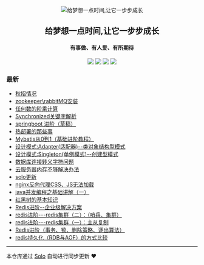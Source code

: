 <p align="center"><img alt="给梦想一点时间,让它一步步成长" src="https://b3logfile.com/avatar/1588874010907_1591960013221.jpeg"></p><h2 align="center">
给梦想一点时间,让它一步步成长
</h2>

<h4 align="center">有事做、有人爱、有所期待</h4>
<p align="center"><a title="给梦想一点时间,让它一步步成长" target="_blank" href="https://github.com/sirwsl/solo-blog"><img src="https://img.shields.io/github/last-commit/sirwsl/solo-blog.svg?style=flat-square&color=FF9900"></a>
<a title="GitHub repo size in bytes" target="_blank" href="https://github.com/sirwsl/solo-blog"><img src="https://img.shields.io/github/repo-size/sirwsl/solo-blog.svg?style=flat-square"></a>
<a title="Solo Version" target="_blank" href="https://github.com/88250/solo/releases"><img src="https://img.shields.io/badge/solo-4.3.0-f1e05a.svg?style=flat-square&color=blueviolet"></a>
<a title="Hits" target="_blank" href="https://github.com/88250/hits"><img src="https://hits.b3log.org/sirwsl/solo-blog.svg"></a></p>

### 最新

* [秋招情况](https://www.wslhome.top/articles/2020/08/26/1598452585984.html)
* [zookeeper\rabbitMQ安装](https://www.wslhome.top/articles/2020/08/05/1596595872827.html)
* [任何数的阶乘计算](https://www.wslhome.top/articles/2020/08/03/1596468432750.html)
* [Synchronized关键字解析](https://www.wslhome.top/articles/2020/08/03/1596450548212.html)
* [springboot 进阶（草稿）](https://www.wslhome.top/articles/2020/08/02/1596371777184.html)
* [热部署的那些事](https://www.wslhome.top/articles/2020/08/01/1596266112263.html)
* [Mybatis从0到1（基础进阶教程）](https://www.wslhome.top/articles/2020/07/30/1596090643255.html)
* [设计模式:Adapter(适配器)--类对象结构型模式](https://www.wslhome.top/articles/2020/07/29/1596016678167.html)
* [设计模式:Singleton(单例模式)--创建型模式](https://www.wslhome.top/articles/2020/07/28/1595927146159.html)
* [数据库连接转义字符问题](https://www.wslhome.top/articles/2020/07/28/1595866427122.html)
* [云服务器内存不够解决办法](https://www.wslhome.top/articles/2020/07/20/1595254904833.html)
* [solo更新](https://www.wslhome.top/articles/2020/07/08/1594191278868.html)
* [nginx反向代理CSS、JS无法加载](https://www.wslhome.top/articles/2020/07/08/1594190828699.html)
* [java并发编程之基础讲解（一）](https://www.wslhome.top/articles/2020/07/01/1593592456396.html)
* [红黑树的基本知识](https://www.wslhome.top/articles/2020/06/29/1593441350616.html)
* [Redis进阶--企业级解决方案](https://www.wslhome.top/articles/2020/06/24/1592967731619.html)
* [redis进阶---redis集群（二）：（哨兵、集群）](https://www.wslhome.top/articles/2020/06/22/1592827882457.html)
* [redis进阶---redis集群（一）：主从复制](https://www.wslhome.top/articles/2020/06/20/1592648158747.html)
* [Redis进阶（事务、锁、删除策略、逐出算法）](https://www.wslhome.top/articles/2020/06/17/1592377207134.html)
* [redis持久化（RDB与AOF）的方式比较](https://www.wslhome.top/articles/2020/06/16/1592312734423.html)



---

本仓库通过 [Solo](https://github.com/88250/solo) 自动进行同步更新 ❤️ 